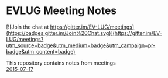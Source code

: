 # EVLUG Meeting Notes

[![Join the chat at https://gitter.im/EV-LUG/meetings](https://badges.gitter.im/Join%20Chat.svg)](https://gitter.im/EV-LUG/meetings?utm_source=badge&utm_medium=badge&utm_campaign=pr-badge&utm_content=badge)

This repository contains notes from meetings  
[2015-07-17][1]

[1]: https://github.com/EV-LUG/meetings/blob/master/july-2015.md
